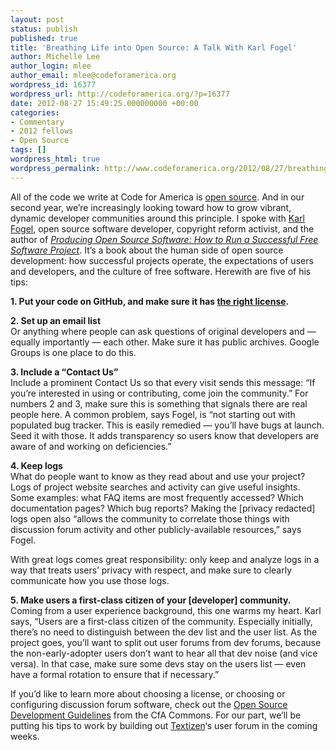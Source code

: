 ```yaml
---
layout: post
status: publish
published: true
title: 'Breathing Life into Open Source: A Talk With Karl Fogel'
author: Michelle Lee
author_login: mlee
author_email: mlee@codeforamerica.org
wordpress_id: 16377
wordpress_url: http://codeforamerica.org/?p=16377
date: 2012-08-27 15:49:25.000000000 +00:00
categories:
- Commentary
- 2012 fellows
- Open Source
tags: []
wordpress_html: true
wordpress_permalink: http://www.codeforamerica.org/2012/08/27/breathing-life-into-open-source-a-talk-with-karl-fogel/
---
```


<p>All of the code we write at Code for America is <a href="https://github.com/codeforamerica/cfa_template/blob/master/LICENSE.mkd">open source</a>. And in our second year, we’re increasingly looking toward how to grow vibrant, dynamic developer communities around this principle. I spoke with <a href="http://www.red-bean.com/kfogel/">Karl Fogel</a>, open source software developer, copyright reform activist, and the author of <em><a href="http://producingoss.com/">Producing Open Source Software: How to Run a Successful Free Software Project</a></em>. It’s a book about the human side of open source development: how successful projects operate, the expectations of users and developers, and the culture of free software. Herewith are five of his tips:</p>
<p><strong>1. Put your code on GitHub, and make sure it has <a href="http://wiki.civiccommons.org/Choosing_a_License">the right license</a>.</strong></p>
<p><strong>2. Set up an email list</strong><br/>
Or anything where people can ask questions of original developers and — equally importantly — each other. Make sure it has public archives. Google Groups is one place to do this.</p>
<p><strong>3. Include a “Contact Us”</strong><br/>
Include a prominent Contact Us so that every visit sends this message: “If you’re interested in using or contributing, come join the community.” For numbers 2 and 3, make sure this is something that signals there are real people here. A common problem, says Fogel, is “not starting out with populated bug tracker. This is easily remedied — you’ll have bugs at launch. Seed it with those. It adds transparency so users know that developers are aware of and working on deficiencies.”</p>
<p><strong>4. Keep logs</strong><br/>
What do people want to know as they read about and use your project? Logs of project website searches and activity can give useful insights. Some examples: what FAQ items are most frequently accessed? Which documentation pages? Which bug reports? Making the [privacy redacted] logs open also “allows the community to correlate those things with discussion forum activity and other publicly-available resources,” says Fogel.</p>
<p>With great logs comes great responsibility: only keep and analyze logs in a way that treats users’ privacy with respect, and make sure to clearly communicate how you use those logs.</p>
<p><strong>5. Make users a first-class citizen of your [developer] community.</strong><br/>
Coming from a user experience background, this one warms my heart. Karl says, “Users are a first-class citizen of the community. Especially initially, there’s no need to distinguish between the dev list and the user list. As the project goes, you’ll want to split out user forums from dev forums, because the non-early-adopter users don’t want to hear all that dev noise (and vice versa). In that case, make sure some devs stay on the users list — even have a formal rotation to ensure that if necessary.”</p>
<p>If you’d like to learn more about choosing a license, or choosing or configuring discussion forum software, check out the <a href="http://wiki.civiccommons.org/Open_Source_Development_Guidelines">Open Source Development Guidelines</a> from the CfA Commons. For our part, we’ll be putting his tips to work by building out <a href="http://www.textizen.com">Textizen</a>‘s user forum in the coming weeks.</p>
